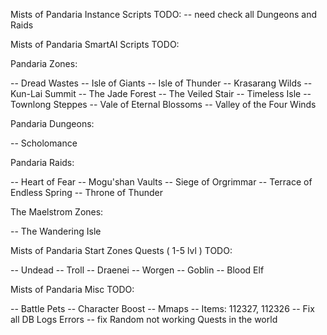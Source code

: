 Mists of Pandaria Instance Scripts TODO:
-- need check all Dungeons and Raids

Mists of Pandaria SmartAI Scripts TODO:

Pandaria Zones:

-- Dread Wastes
-- Isle of Giants
-- Isle of Thunder
-- Krasarang Wilds
-- Kun-Lai Summit
-- The Jade Forest
-- The Veiled Stair
-- Timeless Isle
-- Townlong Steppes
-- Vale of Eternal Blossoms
-- Valley of the Four Winds

Pandaria Dungeons:

-- Scholomance

Pandaria Raids:

-- Heart of Fear
-- Mogu'shan Vaults
-- Siege of Orgrimmar
-- Terrace of Endless Spring
-- Throne of Thunder

The Maelstrom Zones:

-- The Wandering Isle

Mists of Pandaria Start Zones Quests ( 1-5 lvl ) TODO:

-- Undead
-- Troll
-- Draenei
-- Worgen
-- Goblin
-- Blood Elf

Mists of Pandaria Misc TODO:

-- Battle Pets
-- Character Boost
-- Mmaps
-- Items: 112327, 112326
-- Fix all DB Logs Errors
-- fix Random not working Quests in the world
